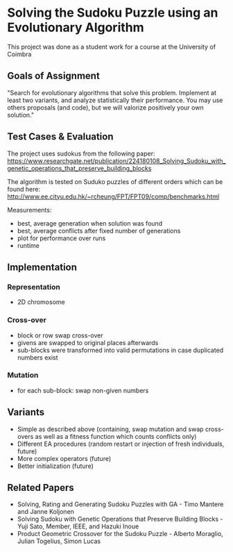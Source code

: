 # Solving the Sudoku Puzzle using an Evolutionary Algorithm

This project was done as a student work for a course at the University of Coimbra


## Goals of Assignment

"Search for evolutionary algorithms that solve this problem. Implement at least two variants, and analyze statistically their performance. You may use others proposals (and code), but we will valorize positively your own solution."


## Test Cases & Evaluation

The project uses sudokus from the following paper:
https://www.researchgate.net/publication/224180108_Solving_Sudoku_with_genetic_operations_that_preserve_building_blocks

The algorithm is tested on Suduko puzzles of different orders which can be found here:
http://www.ee.cityu.edu.hk/~rcheung/FPT/FPT09/comp/benchmarks.html


Measurements:
- best, average generation when solution was found
- best, average conflicts after fixed number of generations
- plot for performance over runs
- runtime


## Implementation

### Representation
- 2D chromosome

### Cross-over
- block or row swap cross-over
- givens are swapped to original places afterwards
- sub-blocks were transformed into valid permutations in case duplicated numbers exist

### Mutation
- for each sub-block: swap non-given numbers


## Variants
- Simple as described above (containing, swap mutation and swap cross-overs as well as a fitness function which counts conflicts only)
- Different EA procedures (random restart or injection of fresh individuals, future)
- More complex operators (future)
- Better initialization (future)

## Related Papers
- Solving, Rating and Generating Sudoku Puzzles with GA - Timo Mantere and Janne Koljonen
- Solving Sudoku with Genetic Operations that Preserve Building Blocks - Yuji Sato, Member, IEEE, and Hazuki Inoue
- Product Geometric Crossover for the Sudoku Puzzle - Alberto Moraglio, Julian Togelius, Simon Lucas